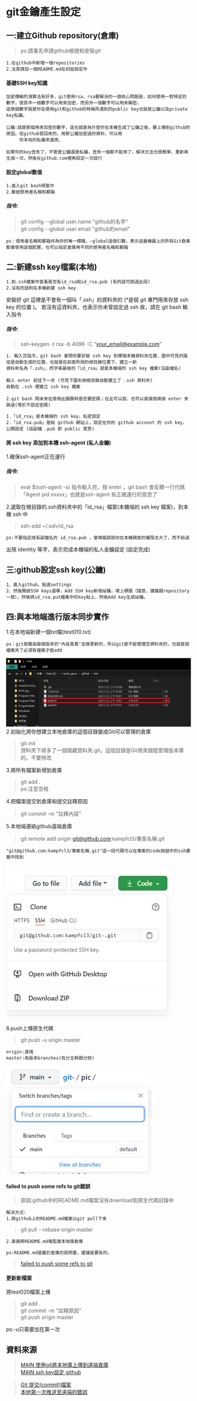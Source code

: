 # git金鑰產生設定
## 一:建立Github repository(倉庫)
> ps:請事先申請github帳號和安裝git
```
1.在github中新增一個repositories
2.注意請加一個README.md在初始設定中
```
#### 基礎SSH key知識
```
加密傳輸的演算法有好多，git使用rsa，rsa要解決的一個核心問題是，如何使用一對特定的數字，使其中一個數字可以用來加密，而另外一個數字可以用來解密。
這兩個數字就是你在使用git和github的時候所遇到的public key也就是公鑰以及private key私鑰。

公鑰:就是那個用來加密的數字，這也就是為什麼你在本機生成了公鑰之後，要上傳到github的原因。從github發回來的，用那公鑰加密過的資料，可以用  
     你本地的私鑰來還原。

如果你的key丟失了，不管是公鑰還是私鑰，丟失一個都不能用了，解決方法也很簡單，重新再生成一次，然後在github.com裡再設定一次就行
```
#### 設定global數值
```
1.進入git bash視窗中
2.繫結使用者名稱和郵箱
```
##### 指令: 
> git config --global user.name "github的名字"  
> git config --global user.email "github的email"  
```
ps：使用者名稱和郵箱作為你的唯一標識，–global這個引數，表示這臺機器上的所有Git倉庫都會使用這個配置，也可以指定倉庫用不同的使用者名稱和郵箱
```

## 二:新建ssh key檔案(本地)
```
1.到.ssh檔案中查看是否有id_rsa和id_rsa.pub (有的話可跳過此段)
2.沒有的話則在本機新建 ssh key
```
安裝好 git 這裡是不會有一個叫「.ssh」的資料夾的 (*是個 git 專門用來存放 ssh key 的位置 )。
若沒有這資料夾，也表示你未曾設定過 ssh
故，請在 git bash 輸入指令
##### 指令: 
> ssh-keygen -t rsa -b 4096 -C “your_email@example.com”

```
1. 輸入完指令，git bash 會問你要安裝 ssh key 到哪個本機資料夾位置，圖中可見的路徑是自動生成的位置，也就是在前面所說的根目錄位置下，建立一新
資料夾名為「.ssh」，而字串最後的「id_rsa」就是本機端的 ssh key 檔案(沒副檔名)

輸入 enter 前往下一步 (可見下圖右側根目錄自動建立了 .ssh 資料夾)
自動在 .ssh 裡建立 ssh key 檔案

2.git bash 問未來在使用此服務時是否要密碼；在此可以設，也可以直接按兩個 enter 來跳過(等於不設定密碼)
```
```
1.「id_rsa」是本機端的 ssh key，私密設定
2.「id_rsa.pub」是給 github 網站上，設定在你的 github account 的 ssh key，公開設定 (這副檔 .pub 即 public 意思)
```
#### 將 ssh key 添加到本機 ssh-agent (私人金鑰)
1.確保ssh-agent正在運行
##### 指令: 
> eval $(ssh-agent -s)
指令輸入完，按 enter ，git bash 會反饋一行代碼「Agent pid xxxxx」也就是ssh-agent 有正確運行的意思了

2.選取在根目錄的.ssh資料夾中的「id_rsa」檔案(本機端的 ssh key 檔案)，到本機 ssh 中
> ssh-add ~/.ssh/id_rsa
```
ps:不要指定成有副檔名的 id_rsa.pub ，會噴錯誤說你在本機開放的權限太大了，而不給過
```
出現 identity 等字，表示完成本機端的私人金鑰設定 (設定完成)

## 三:github設定ssh key(公鑰)
```
1、進入github，點選settings
2、然後開啟SSH keys選單，Add SSH key新增祕鑰，填上標題（隨意，建議跟repository一致），然後將id_rsa.put檔案中的key貼上，然後Add key生成祕鑰。
```
## 四:與本地端進行版本同步實作
1.在本地端新建一個txt檔(test010.txt)
```
ps：git是藉由每個版本的"內容差異"去做更新的，所以git是不能管理空資料夾的，也就是說檔案夾了必須有檔案才能add
```
![image](https://github.com/kampfcl3/git-/blob/main/pic/github(git)002.png)  
2.初始化將你想建立本地倉庫的這個目錄變成Git可以管理的倉庫
> git init  
資料夾下將多了一個隱藏資料夾.git，這個目錄是Git用來跟蹤管理版本庫的，不要修改

3.將所有檔案新增到倉庫
> git add .  
ps:注意空格  

4.把檔案提交到倉庫和提交註釋原因  
> git commit -m "註釋內容"  

5.本地端連結github遠端倉庫
> git remote add origin git@github.com:kampfcl3/專案名稱.git  
```
"git@github.com:kampfcl3/專案名稱.git"這一段代碼可以在專案的code按鈕中的ssh書籤中找到
```
![image](https://github.com/kampfcl3/git-/blob/main/pic/github(git)001.png)  

6.push上傳原生代碼  
> git push -u origin master    
```
origin:遠端
master:為版本branches(有分主幹跟分枝)
```
![image](https://github.com/kampfcl3/git-/blob/main/pic/github(git)003.png)  

#### failed to push some refs to git錯誤
> 原因:github中的README.md檔案沒有download到原生代碼目錄中

```
解決方式:
1.將github上的README.md檔案以git pull下來
```
> git pull --rebase origin master  
```
2.直接將README.md複製進本地端倉庫
```  

```
ps:README.md是屬於倉庫的說明書，建議是要有的。
```
> [failed to push some refs to git](https://www.jianshu.com/p/835e0a48c825)
#### 更新新檔案
將test020檔案上傳
> git add .  
> git commit -m "註釋原因"  
> git push origin master  

ps:-u只需要加在第一次
## 資料來源

> [MAIN 使用git將本地庫上傳到遠端倉庫](https://www.itread01.com/content/1547628496.html)   
> [MAIN ssh key設定 github](https://medium.com/@eason920/github-%E7%9A%84-ssh-%E5%8D%94%E8%AD%B0%E8%A8%AD%E5%AE%9A-%E4%B8%8A-45f26e4564f6)    

> [Git 提交(commit)檔案](https://blog.jaycetyle.com/2018/02/git-commit/)  
> [本地第一次推送至遠端的錯誤](https://codertw.com/%E8%BB%9F%E9%AB%94%E9%96%8B%E7%99%BC%E5%B7%A5%E5%85%B7/24694/)  
